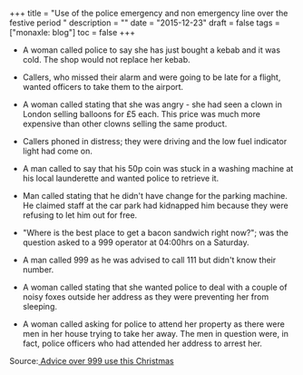 +++
title = "Use of the police emergency and non emergency line over the festive period "
description = ""
date = "2015-12-23"
draft = false
tags = ["monaxle: blog"]
toc = false
+++

* A woman called police to say she has just bought a kebab and it was cold. The shop would not replace her kebab.

* Callers, who missed their alarm and were going to be late for a flight, wanted officers to take them to the airport.

* A woman called stating that she was angry - she had seen a clown in London selling balloons for £5 each. This price was much more expensive than other clowns selling the same product.

* Callers phoned in distress; they were driving and the low fuel indicator light had come on.

* A man called to say that his 50p coin was stuck in a washing machine at his local launderette and wanted police to retrieve it.

* Man called stating that he didn't have change for the parking machine. He claimed staff at the car park had kidnapped him because they were refusing to let him out for free.

* "Where is the best place to get a bacon sandwich right now?"; was the question asked to a 999 operator at 04:00hrs on a Saturday.

* A man called 999 as he was advised to call 111 but didn't know their number.

* A woman called stating that she wanted police to deal with a couple of noisy foxes outside her address as they were preventing her from sleeping.

* A woman called asking for police to attend her property as there were men in her house trying to take her away. The men in question were, in fact, police officers who had attended her address to arrest her.

Source:[ Advice over 999 use this Christmas](https://news.met.police.uk/)